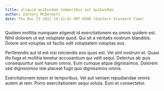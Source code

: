 ```yaml
---
title: aliquid quibusdam temporibus aut quibusdam
author: Zachary McDermott
date: Thu Dec 23 2021 19:13:41 GMT-0500 (Eastern Standard Time)
---
```

Quidem mollitia numquam eligendi id exercitationem ea omnis quidem est. Nihil dolorem ut est voluptate quod. Qui sit a veritatis nostrum blanditiis. Dolore sint voluptas sit facilis odit voluptatem voluptas eos.

 Perferendis aut id est nisi reiciendis eos quos est. Vel sint nostrum et. Quasi illo fuga et mollitia tenetur accusantium qui velit sequi. Delectus ab quis consequuntur sunt harum omnis. Eum cumque atque dignissimos. Dolorem sed dignissimos iste placeat fugit quo dignissimos omnis.

 Exercitationem totam et temporibus. Vel aut veniam repudiandae omnis autem at rem. Porro exercitationem sequi soluta. Eum et consectetur.